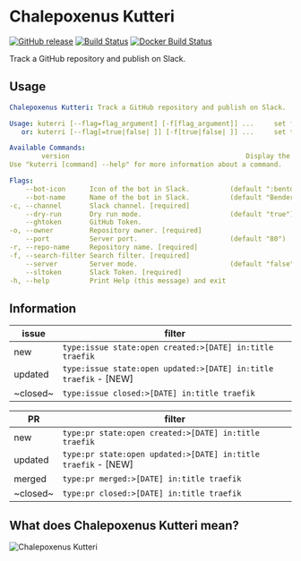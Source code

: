 # Chalepoxenus Kutteri

[![GitHub release](https://img.shields.io/github/release/traefik/kutteri.svg)](https://github.com/traefik/kutteri/releases/latest)
[![Build Status](https://travis-ci.com/traefik/kutteri.svg?branch=master)](https://travis-ci.com/traefik/kutteri)
[![Docker Build Status](https://img.shields.io/docker/build/traefik/kutteri.svg)](https://hub.docker.com/r/traefik/kutteri/builds/)

Track a GitHub repository and publish on Slack.

## Usage

```yaml
Chalepoxenus Kutteri: Track a GitHub repository and publish on Slack.

Usage: kuterri [--flag=flag_argument] [-f[flag_argument]] ...     set flag_argument to flag(s)
   or: kuterri [--flag[=true|false| ]] [-f[true|false| ]] ...     set true/false to boolean flag(s)

Available Commands:
        version                                            Display the version.
Use "kuterri [command] --help" for more information about a command.

Flags:
    --bot-icon      Icon of the bot in Slack.          (default ":bento:")
    --bot-name      Name of the bot in Slack.          (default "Bender")
-c, --channel       Slack channel. [required]          
    --dry-run       Dry run mode.                      (default "true")
    --ghtoken       GitHub Token.                      
-o, --owner         Repository owner. [required]       
    --port          Server port.                       (default "80")
-r, --repo-name     Repository name. [required]        
-f, --search-filter Search filter. [required]          
    --server        Server mode.                       (default "false")
    --sltoken       Slack Token. [required]            
-h, --help          Print Help (this message) and exit 
```

## Information

| issue     | filter                                                           |
|-----------|------------------------------------------------------------------|
| new       | `type:issue state:open created:>[DATE] in:title traefik`         |
| updated   | `type:issue state:open updated:>[DATE] in:title traefik` - [NEW] |
| ~closed~  | `type:issue closed:>[DATE] in:title traefik`                     |


| PR        | filter                                                        |
|-----------|---------------------------------------------------------------|
| new       | `type:pr state:open created:>[DATE] in:title traefik`         |
| updated   | `type:pr state:open updated:>[DATE] in:title traefik` - [NEW] |
| merged    | `type:pr merged:>[DATE] in:title traefik`                     |
| ~closed~  | `type:pr closed:>[DATE] in:title traefik`                     |

## What does Chalepoxenus Kutteri mean?

![Chalepoxenus Kutteri](http://www.antwiki.org/wiki/Temnothorax_kutteri#mediaviewer/File:Chalepoxenus_kutteri_casent0106300_h_1_high.jpg)
